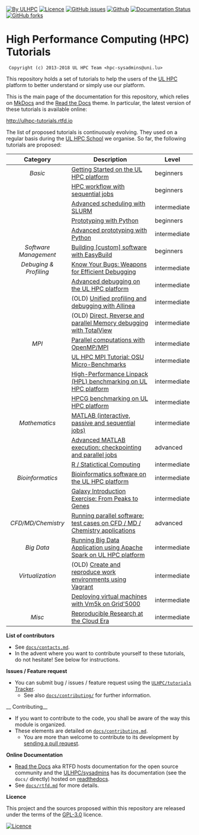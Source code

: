 [![By ULHPC](https://img.shields.io/badge/by-ULHPC-blue.svg)](https://hpc.uni.lu) [![Licence](https://img.shields.io/badge/license-GPL--3.0-blue.svg)](http://www.gnu.org/licenses/gpl-3.0.html) [![GitHub issues](https://img.shields.io/github/issues/ULHPC/tutorials.svg)](https://github.com/ULHPC/tutorials/issues/) [![Github](https://img.shields.io/badge/sources-github-green.svg)](https://github.com/ULHPC/tutorials/) [![Documentation Status](http://readthedocs.org/projects/ulhpc-tutorials/badge/?version=latest)](http://ulhpc-tutorials.readthedocs.io) [![GitHub forks](https://img.shields.io/github/stars/ULHPC/tutorials.svg?style=social&label=Star)](https://github.com/ULHPC/tutorials)

# High Performance Computing (HPC) Tutorials

     Copyright (c) 2013-2018 UL HPC Team <hpc-sysadmins@uni.lu>

This repository holds a set of tutorials to help the users of the [UL HPC](https://hpc.uni.lu) platform to better understand or simply use our platform.

This is the main page of the documentation for this repository, which relies on [MkDocs](http://www.mkdocs.org/) and the [Read the Docs](http://readthedocs.io) theme.
In particular, the latest version of these tutorials is available online:

<http://ulhpc-tutorials.rtfd.io>

The list of proposed tutorials is continuously evolving.
They used on a regular basis during the [UL HPC School](http://hpc.uni.lu/hpc-school/) we organise.
So far, the following tutorials are proposed:

| **Category**           | **Description**                                                                             | **Level**      |
| :----------:           | ----------------------------------------------------------------------------                | -------------- |
| _Basic_                | [Getting Started on the UL HPC platform](beginners/)                                        | beginners      |
|                        | [HPC workflow with sequential jobs](basic/sequential_jobs/)                                 | beginners      |
|                        | [Advanced scheduling with SLURM](basic/scheduling/)                                         | intermediate   |
|                        | [Prototyping with Python](python/basics/)                                                   | beginners      |
|                        | [Advanced prototyping with Python](python/advanced/)                                        | intermediate   |
| _Software Management_  | [Building [custom] software with EasyBuild](tools/easyBuild/)                               | beginners      |
| _Debuging & Profiling_ | [Know Your Bugs: Weapons for Efficient Debugging](debugging/basics/)                        | intermediate   |
|                        | [Advanced debugging on the UL HPC platform](debugging/advanced/)                            | intermediate   |
|                        | (OLD) [Unified profiling and debugging with Allinea](advanced/Allinea/)                     | intermediate   |
|                        | (OLD) [Direct,  Reverse and parallel Memory debugging with TotalView](advanced/TotalView/)  | intermediate   |
| _MPI_                  | [Parallel computations with OpenMP/MPI](parallel/basics/)                                   | intermediate   |
|                        | [UL HPC MPI Tutorial: OSU Micro-Benchmarks](parallel/mpi/OSU_MicroBenchmarks/)              | intermediate   |
|                        | [High-Performance Linpack (HPL) benchmarking on UL HPC platform](parallel/mpi/HPL/)         | intermediate   |
|                        | [HPCG benchmarking on UL HPC platform](parallel/hybrid/HPCG/)                               | intermediate   |
| _Mathematics_          | [MATLAB (interactive, passive and sequential jobs)](maths/matlab/basics/)                   | intermediate   |
|                        | [Advanced MATLAB execution: checkpointing and parallel jobs](maths/matlab/advanced/)        | advanced       |
|                        | [R / Statictical Computing](maths/R/)                                                       | intermediate   |
| _Bioinformatics_       | [Bioinformatics software on the UL HPC platform](bio/basics/)                               | intermediate   |
|                        | [Galaxy Introduction Exercise: From Peaks to Genes](bio/galaxy/)                            | intermediate   |
| _CFD/MD/Chemistry_     | [Running parallel software: test cases on CFD / MD / Chemistry applications](multiphysics/) | advanced       |
| _Big Data_             | [Running Big Data Application using Apache Spark on UL HPC platform](bigdata/spark/)        | intermediate   |
| _Virtualization_       | (OLD) [Create and reproduce work environments using Vagrant](advanced/Vagrant/)             | intermediate   |
|                        | [Deploying virtual machines with Vm5k on Grid'5000](advanced/vm5k/)                         | intermediate   |
| _Misc_                 | [Reproducible Research at the Cloud Era](misc/reproducible-research/)                       | intermediate   |

__List of contributors__

* See [`docs/contacts.md`](contacts.md).
* In the advent where you want to contribute yourself to these tutorials, do not hesitate! See below for instructions.

__Issues / Feature request__

* You can submit bug / issues / feature request using the [`ULHPC/tutorials` Tracker](https://github.com/ULHPC/tutorials/issues).
    - See also [`docs/contributing/`](docs/contributing/) for further information.

__ Contributing__

* If you want to contribute to the code, you shall be aware of the way this module is organized.
* These elements are detailed on [`docs/contributing.md`](contributing.md).
    - You are more than welcome to contribute to its development by [sending a pull request](https://help.github.com/articles/using-pull-requests).

__Online Documentation__

* [Read the Docs](https://readthedocs.org/) aka RTFD hosts documentation for the open source community and the [ULHPC/sysadmins](https://github.com/ULHPC/tutorials) has its documentation (see the `docs/` directly) hosted on [readthedocs](http://ulhpc-tutorials.rtfd.org).
* See [`docs/rtfd.md`](rtfd.md) for more details.

__Licence__

This project and the sources proposed within this repository are released under the terms of the [GPL-3.0](LICENCE) licence.

[![Licence](https://www.gnu.org/graphics/gplv3-88x31.png)](LICENSE)
